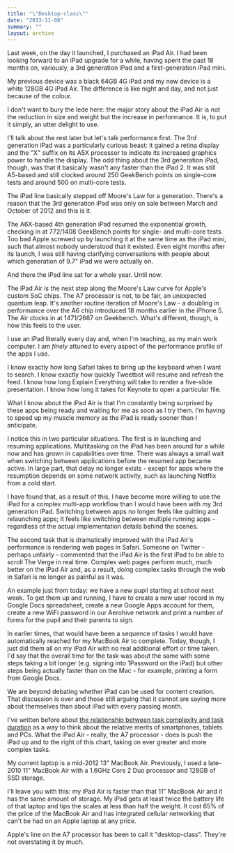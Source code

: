 ```yaml
---
title: "\"Desktop-class\""
date: "2013-11-08"
summary: ""
layout: archive
---
```


Last week, on the day it launched, I purchased an iPad Air. I had been looking forward to an iPad upgrade for a while, having spent the past 18 months on, variously, a 3rd generation iPad and a first-generation iPad mini.

My previous device was a black 64GB 4G iPad and my new device is a white 128GB 4G iPad Air. The difference is like night and day, and not just because of the colour.

I don't want to bury the lede here: the major story about the iPad Air is not the reduction in size and weight but the increase in performance. It is, to put it simply, an utter delight to use.

I'll talk about the rest later but let's talk performance first. The 3rd generation iPad was a particularly curious beast: it gained a retina display and the "X" suffix on its A5X processor to indicate its increased graphics power to handle the display. The odd thing about the 3rd generation iPad, though, was that it basically wasn't any faster than the iPad 2. It was still A5-based and still clocked around 250 GeekBench points on single-core tests and around 500 on multi-core tests.

The iPad line basically stepped off Moore's Law for a generation. There's a reason that the 3rd generation iPad was only on sale between March and October of 2012 and this is it.

The A6X-based 4th generation iPad resumed the exponential growth, checking in at 772/1408 GeekBench points for single- and multi-core tests. Too bad Apple screwed up by launching it at the same time as the iPad mini, such that almost nobody understood that it existed. Even eight months after its launch, I was still having clarifying conversations with people about which generation of 9.7" iPad we were actually on.

And there the iPad line sat for a whole year. Until now.

The iPad Air is the next step along the Moore's Law curve for Apple's custom SoC chips. The A7 processor is not, to be fair, an unexpected quantum leap. It's another routine iteration of Moore's Law - a doubling in performance over the A6 chip introduced 18 months earlier in the iPhone 5. The Air clocks in at 1471/2667 on Geekbench. What's different, though, is how this feels to the user.

I use an iPad literally every day and, when I'm teaching, as my main work computer. I am _finely_ attuned to every aspect of the performance profile of the apps I use.

I know exactly how long Safari takes to bring up the keyboard when I want to search. I know exactly how quickly Tweetbot will resume and refresh the feed. I know how long Explain Everything will take to render a five-slide presentation. I know how long it takes for Keynote to open a particular file.

What I know about the iPad Air is that I'm constantly being surprised by these apps being ready and waiting for me as soon as I try them. I'm having to speed up my muscle memory as the iPad is ready sooner than I anticipate.

I notice this in two particular situations. The first is in launching and resuming applications. Multitasking on the iPad has been around for a while now and has grown in capabilities over time. There was always a small wait when switching between applications before the resumed app became active. In large part, that delay no longer exists - except for apps where the resumption depends on some network activity, such as launching Netflix from a cold start.

I have found that, as a result of this, I have become more willing to use the iPad for a complex multi-app workflow than I would have been with my 3rd generation iPad. Switching between apps no longer feels like quitting and relaunching apps; it feels like switching between multiple running apps - regardless of the actual implementation details behind the scenes.

The second task that is dramatically improved with the iPad Air's performance is rendering web pages in Safari. Someone on Twitter - perhaps unfairly - commented that the iPad Air is the first iPad to be able to scroll The Verge in real time. Complex web pages perform much, much better on the iPad Air and, as a result, doing complex tasks through the web in Safari is no longer as painful as it was.

An example just from today: we have a new pupil starting at school next week. To get them up and running, I have to create a new user record in my Google Docs spreadsheet, create a new Google Apps account for them, create a new WiFi password in our Aerohive network and print a number of forms for the pupil and their parents to sign.

In earlier times, that would have been a sequence of tasks I would have automatically reached for my MacBook Air to complete. Today, though, I just did them all on my iPad Air with no real additional effort or time taken. I'd say that the overall time for the task was about the same with some steps taking a bit longer (e.g. signing into 1Password on the iPad) but other steps being actually faster than on the Mac - for example, printing a form from Google Docs.

We are beyond debating whether iPad can be used for content creation. That discussion is over and those still arguing that it cannot are saying more about themselves than about iPad with every passing month.

I've written before about [the relationship between task complexity and task duration](/blog/2013/3/4/beyond-consumption-vs-creation.html) as a way to think about the relative merits of smartphones, tablets and PCs. What the iPad Air - really, the A7 processor - does is push the iPad up and to the right of this chart, taking on ever greater and more complex tasks.

My current laptop is a mid-2012 13" MacBook Air. Previously, I used a late-2010 11" MacBook Air with a 1.6GHz Core 2 Duo processor and 128GB of SSD storage.

I'll leave you with this: my iPad Air is faster than that 11" MacBook Air and it has the same amount of storage. My iPad gets at least twice the battery life of that laptop and tips the scales at less than half the weight. It cost 65% of the price of the MacBook Air and has integrated cellular networking that can't be had on an Apple laptop at any price.

Apple's line on the A7 processor has been to call it "desktop-class". They're not overstating it by much.
